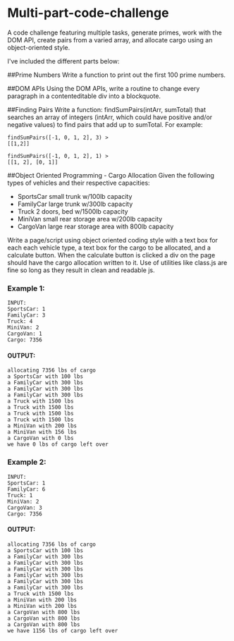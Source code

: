 # Multi-part-code-challenge
A code challenge featuring multiple tasks, generate primes, work with the DOM API, create pairs from a varied array, and allocate cargo using an object-oriented style.

I've included the different parts below:

##Prime Numbers
Write a function to print out the first 100 prime numbers.

##DOM APIs
Using the DOM APIs, write a routine to change every paragraph in a contenteditable div into a
blockquote.

##Finding Pairs
Write a function: findSumPairs(intArr, sumTotal)
that searches an array of integers (intArr, which could have positive and/or negative values) to
find pairs that add up to sumTotal.
For example:

````
findSumPairs([-1, 0, 1, 2], 3) >
[[1,2]]
````

````
findSumPairs([-1, 0, 1, 2], 1) >
[[1, 2], [0, 1]]
````


##Object Oriented Programming - Cargo Allocation
Given the following types of vehicles and their respective capacities:

- SportsCar small trunk w/100lb capacity
- FamilyCar large trunk w/300lb capacity
- Truck 2 doors, bed w/1500lb capacity
- MiniVan small rear storage area w/200lb capacity
- CargoVan large rear storage area with 800lb capacity


Write a page/script using object oriented coding style with a text box for each each vehicle type, a text box
for the cargo to be allocated, and a calculate button. When the calculate button is clicked a div on the page
should have the cargo allocation written to it. Use of utilities like class.js are fine so long as they result in
clean and readable js.

### Example 1:

````
INPUT:
SportsCar: 1
FamilyCar: 3
Truck: 4
MiniVan: 2
CargoVan: 1
Cargo: 7356
````

#### OUTPUT:

````
allocating 7356 lbs of cargo
a SportsCar with 100 lbs
a FamilyCar with 300 lbs
a FamilyCar with 300 lbs
a FamilyCar with 300 lbs
a Truck with 1500 lbs
a Truck with 1500 lbs
a Truck with 1500 lbs
a Truck with 1500 lbs
a MiniVan with 200 lbs
a MiniVan with 156 lbs
a CargoVan with 0 lbs
we have 0 lbs of cargo left over
````

### Example 2:

````
INPUT:
SportsCar: 1
FamilyCar: 6
Truck: 1
MiniVan: 2
CargoVan: 3
Cargo: 7356
````

#### OUTPUT:

````
allocating 7356 lbs of cargo
a SportsCar with 100 lbs
a FamilyCar with 300 lbs
a FamilyCar with 300 lbs
a FamilyCar with 300 lbs
a FamilyCar with 300 lbs
a FamilyCar with 300 lbs
a FamilyCar with 300 lbs
a Truck with 1500 lbs
a MiniVan with 200 lbs
a MiniVan with 200 lbs
a CargoVan with 800 lbs
a CargoVan with 800 lbs
a CargoVan with 800 lbs
we have 1156 lbs of cargo left over
````